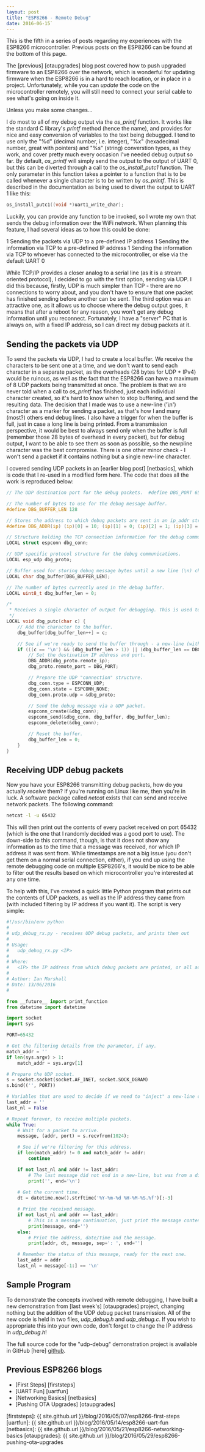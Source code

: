 ```yaml
---
layout: post
title: "ESP8266 - Remote Debug"
date: 2016-06-15`
---
```


This is the fifth in a series of posts regarding my experiences with the ESP8266 microcontroller. Previous posts on the ESP8266 can be found at the bottom of this page.

The [previous] [otaupgrades] blog post covered how to push upgraded firmware to an ESP8266 over the network, which is wonderful for updating firmware when the ESP8266 is in a hard to reach location, or in place in a project. Unfortunately, while you can *update* the code on the microcontroller remotely, you will still need to connect your serial cable to see what's going on inside it.

Unless you make some changes...

I do most to all of my debug output via the *os_printf* function. It works like the standard C library's *printf* method (hence the name), and provides for nice and easy conversion of variables to the text being debugged. I tend to use only the "%d" (decimal number, i.e. integer), "%x" (hexadecimal number, great with pointers) and "%s" (string) converstion types, as they work, and cover pretty much every occasion I've needed debug output so far. By default, *os_printf* will simply send the output to the output of UART 0, but this can be diverted through a call to the *os_install_putc1* function. The only parameter in this function takes a pointer to a function that is to be called whenever a single character is to be written by *os_printf*. This is described in the documentation as being used to divert the output to UART 1 like this:

``` c
os_install_putc1((void *)uart1_write_char);
```

Luckily, you can provide any function to be invoked, so I wrote my own that sends the debug information over the WiFi network. When planning this feature, I had several ideas as to how this could be done:

1 Sending the packets via UDP to a pre-defined IP address
1 Sending the information via TCP to a pre-defined IP address
1 Sending the information via TCP to whoever has connected to the microcontroller, or else via the default UART 0

While TCP/IP provides a closer analog to a serial line (as it is a stream oriented protocol), I decided to go with the first option, sending via UDP. I did this because, firstly, UDP is much simpler than TCP - there are no connections to worry about, and you don't have to ensure that one packet has finished sending before another can be sent. The third option was an attractive one, as it allows us to choose where the debug output goes, it means that after a reboot for any reason, you won't get any debug information until you reconnect. Fortunately, I have a "server" PC that is always on, with a fixed IP address, so I can direct my debug packets at it.

## Sending the packets via UDP

To send the packets via UDP, I had to create a local buffer. We receive the characters to be sent one at a time, and we don't want to send each character in a separate packet, as the overheads (28 bytes for UDP + IPv4) would be ruinous, as well as the fact that the ESP8266 can have a maximum of 8 UDP packets being transmitted at once. The problem is that we are never told when a call to *os_printf* has finished, just each individual character created, so it's hard to know when to stop buffering, and send the resulting data. The decision that I made was to use a new-line ('\n') character as a marker for sending a packet, as that's how I and many (most?) others end debug lines. I also have a trigger for when the buffer is full, just in case a long line is being printed. From a transmission perspective, it would be best to always send only when the buffer is full (remember those 28 bytes of overhead in every packet), but for debug output, I want to be able to see them as soon as possible, so the newpline character was the best compromise. There is one other minor check - I won't send a packet if it contains nothing but a single new-line character.

I covered sending UDP packets in an [earlier blog post] [netbasics], which is code that I re-used in a modified form here. The code that does all the work is reproduced below:

``` c
// The UDP destination port for the debug packets.  #define DBG_PORT 65432

// The number of bytes to use for the debug message buffer.
#define DBG_BUFFER_LEN 128

// Stores the address to which debug packets are sent in an ip_addr structure.
#define DBG_ADDR(ip) (ip)[0] = 10; (ip)[1] = 0; (ip)[2] = 1; (ip)[3] = 253;

// Structure holding the TCP connection information for the debug communications.
LOCAL struct espconn dbg_conn;

// UDP specific protocol structure for the debug communications.
LOCAL esp_udp dbg_proto;

// Buffer used for storing debug message bytes until a new line (\n) character is received, or it fills up.
LOCAL char dbg_buffer[DBG_BUFFER_LEN];

// The number of bytes currently used in the debug buffer.
LOCAL uint8_t dbg_buffer_len = 0;

/*
 * Receives a single character of output for debugging. This is used to send through the data via UDP.
 */
LOCAL void dbg_putc(char c) {
    // Add the character to the buffer.
    dbg_buffer[dbg_buffer_len++] = c;

    // See if we're ready to send the buffer through - a new-line (with other data) or full buffer will trigger a transmission.
    if (((c == '\n') && (dbg_buffer_len > 1)) || (dbg_buffer_len == DBG_BUFFER_LEN)) {
        // Set the destination IP address and port.
        DBG_ADDR(dbg_proto.remote_ip);
        dbg_proto.remote_port = DBG_PORT;

        // Prepare the UDP "connection" structure.
        dbg_conn.type = ESPCONN_UDP;
        dbg_conn.state = ESPCONN_NONE;
        dbg_conn.proto.udp = &dbg_proto;

        // Send the debug message via a UDP packet.
        espconn_create(&dbg_conn);
        espconn_send(&dbg_conn, dbg_buffer, dbg_buffer_len);
        espconn_delete(&dbg_conn);

        // Reset the buffer.
        dbg_buffer_len = 0;
    }
}
```

## Receiving UDP debug packets

Now you have your ESP8266 transmitting debug packets, how do you actually *receive* them? If you're running on Linux like me, then you're in luck. A software package called *netcat* exists that can send and receive network packets. The following command:

``` bash
netcat -l -u 65432
```

This will then print out the contents of every packet received on port 65432 (which is the one that I randomly decided was a good port to use). The down-side to this command, though, is that it does not show any information as to the time that a message was received, nor which IP address it was sent from. While timestamps are not a big issue (you don't get them on a normal serial connection, either), if you end up using the remote debugging code on multiple ESP8266's, it would be nice to be able to filter out the results based on which microcontroller you're interested at any one time.

To help with this, I've created a quick little Python program that prints out the contents of UDP packets, as well as the IP address they came from (with included filtering by IP address if you want it). The script is very simple:

``` python
#!/usr/bin/env python
#
# udp_debug_rx.py - receives UDP debug packets, and prints them out
#
# Usage:
#   udp_debug_rx.py <IP>
#
# Where:
#   <IP> the IP address from which debug packets are printed, or all addresses, if not supplied
#
# Author: Ian Marshall
# Date: 13/06/2016
#

from __future__ import print_function
from datetime import datetime

import socket
import sys

PORT=65432

# Get the filtering details from the parameter, if any.
match_addr = ''
if len(sys.argv) > 1:
	match_addr = sys.argv[1]

# Prepare the UDP socket.
s = socket.socket(socket.AF_INET, socket.SOCK_DGRAM)
s.bind(('', PORT))

# Variables that are used to decide if we need to "inject" a new-line character in the output.
last_addr = ''
last_nl = False

# Repeat forever, to receive multiple packets.
while True:
	# Wait for a packet to arrive.
	message, (addr, port) = s.recvfrom(1024);

	# See if we're filtering for this address.
	if len(match_addr) != 0 and match_addr != addr:
		continue

	if not last_nl and addr != last_addr:
		# The last message did not end in a new-line, but was from a different IP, so we want to put a new-line in.
		print('', end='\n')
	
	# Get the current time.
	dt = datetime.now().strftime('%Y-%m-%d %H-%M-%S.%f')[:-3]

	# Print the received message.
	if not last_nl and addr == last_addr:
		# This is a message continuation, just print the message contents.
		print(message, end='')
	else:
		# Print the address, date/time and the message.
		print(addr, dt, message, sep=': ', end='')

	# Remember the status of this message, ready for the next one.
	last_addr = addr
	last_nl = message[-1:] == '\n'
```

## Sample Program

To demonstrate the concepts involved with remote debugging, I have built a new demonstration from [last week's] [otaupgrades] project, changing nothing but the addition of the UDP debug packet transmission. All of the new code is held in two files, *udp_debug.h* and *udp_debug.c*. If you wish to appropriate this into your own code, don't forget to change the IP address in *udp_debug.h*!

The full source code for the "udp-debug" demonstration project is available in GitHub [here] [github].

[github]: https://github.com/itmarshall/esp8266-projects/tree/master/udp-debug

## Previous ESP8266 blogs

* [First Steps] [firststeps]
* [UART Fun] [uartfun]
* [Networking Basics] [netbasics]
* [Pushing OTA Upgrades] [otaupgrades]

[firststeps]: {{ site.github.url }}/blog/2016/05/07/esp8266-first-steps
[uartfun]: {{ site.github.url }}/blog/2016/05/14/esp8266-uart-fun
[netbasics]: {{ site.github.url }}/blog/2016/05/21/esp8266-networking-basics
[otaupgrades]: {{ site.github.url }}/blog/2016/05/29/esp8266-pushing-ota-upgrades
